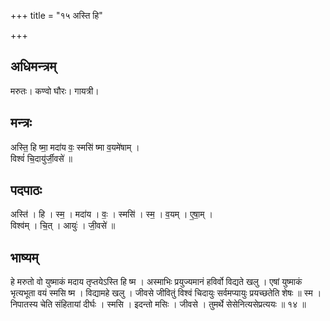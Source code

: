 +++
title = "१५ अस्ति हि"

+++
## अधिमन्त्रम्
मरुतः। कण्वो घौरः। गायत्री।

## मन्त्रः
अस्ति॒ हि ष्मा॒ मदा॑य वः॒ स्मसि॑ ष्मा व॒यमे॑षाम् ।  
विश्वं॑ चि॒दायु॑र्जी॒वसे॑ ॥

## पदपाठः
अस्ति॑ । हि । स्म॒ । मदा॑य । वः॒ । स्मसि॑ । स्म॒ । व॒यम् । ए॒षा॒म् ।  
विश्व॑म् । चि॒त् । आयुः॑ । जी॒वसे॑ ॥

## भाष्यम्
हे मरुतो वो युष्माकं मदाय तृप्तयेऽस्ति हि ष्म । अस्माभिः प्रयुज्यमानं हविर्वो विद्यते खलु । एषां युष्माकं भृत्यभूता वयं स्मसि ष्म । विद्यामहे खलु । जीवसे जीवितुं विश्वं चिदायुः सर्वमप्यायुः प्रयच्छतेति शेषः ॥ स्म । निपातस्य चेति संहितायां दीर्घः । स्मसि । इदन्तो मसिः । जीवसे । तुमर्थे सेसेनित्यसेप्रत्ययः ॥ १४ ॥